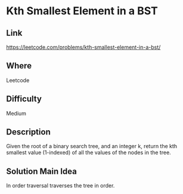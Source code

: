 # Kth Smallest Element in a BST

## Link

https://leetcode.com/problems/kth-smallest-element-in-a-bst/

## Where

Leetcode

## Difficulty

Medium

## Description

Given the root of a binary search tree, and an integer k, return the kth smallest value (1-indexed) of all the values of the nodes in the tree.

## Solution Main Idea

In order traversal traverses the tree in order.
